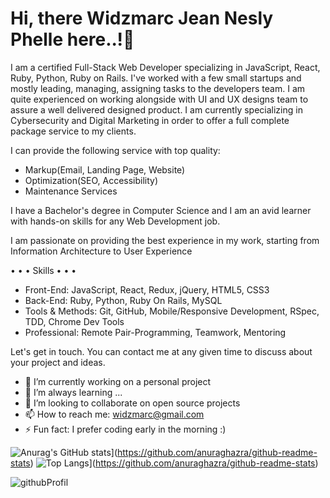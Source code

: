 # Hi, there Widzmarc Jean Nesly Phelle here..!👋

I am a certified Full-Stack Web Developer specializing in JavaScript, React, Ruby, Python, Ruby on Rails. I've worked with a few small startups and mostly leading, managing, assigning tasks to the developers team. I am quite experienced on working alongside with UI and UX designs team to assure a well delivered designed product. I am currently specializing in Cybersecurity and Digital Marketing in order to offer a full complete package service to my clients.

I can provide the following service with top quality:
- Markup(Email, Landing Page, Website)
- Optimization(SEO, Accessibility)
- Maintenance Services

I have a Bachelor's degree in Computer Science and I am an avid learner with hands-on skills for any Web Development job.

I am passionate on providing the best experience in my work, starting from Information Architecture to User Experience

• • • Skills • • •
- Front-End: JavaScript, React, Redux, jQuery, HTML5, CSS3
- Back-End: Ruby, Python, Ruby On Rails, MySQL
- Tools & Methods: Git, GitHub, Mobile/Responsive Development, RSpec, TDD, Chrome Dev Tools
- Professional: Remote Pair-Programming, Teamwork, Mentoring

Let's get in touch. You can contact me at any given time to discuss about your project and ideas.

- 🔭 I’m currently working on a personal project
- 🌱 I’m always learning ...
- 👯 I’m looking to collaborate on open source projects
- 📫 How to reach me: widzmarc@gmail.com
- ⚡ Fun fact: I prefer coding early in the morning :)

![Anurag's GitHub stats](https://github-readme-stats.vercel.app/api?username=widzthedvloper&show_icons=true&theme=dracula)](https://github.com/anuraghazra/github-readme-stats) 
![Top Langs](https://github-readme-stats.vercel.app/api/top-langs/?username=widzthedvloper&langs_count=8)](https://github.com/anuraghazra/github-readme-stats)

![githubProfil](https://user-images.githubusercontent.com/69369667/114312280-229c5080-9ac0-11eb-8034-e6b2ba67117d.png)
